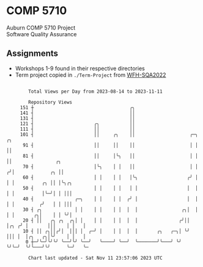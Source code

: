 # COMP 5710
Auburn COMP 5710 Project  
Software Quality Assurance

## Assignments
- Workshops 1-9 found in their respective directories
- Term project copied in `./Term-Project` from [WFH-SQA2022](https://github.com/wumphlett/WFH-SQA2022-AUBURN)

```

        Total Views per Day from 2023-08-14 to 2023-11-11

        Repository Views
     151 ┼                                   ╭╮
     141 ┤                                   ││
     131 ┤                                   ││
     121 ┤                      ╭╮           ││
     111 ┤                      ││           ││
     101 ┤                      ││     ╭╮    ││                    ╭─╮     ╭╮
      91 ┤                      ││     ││    ││                    │ │     ││
      81 ┤                      ││     │╰╮   ││                    │ │     ││                ╭╮
      70 ┤                      │╰╮    │ │   ││                    │ │    ╭╯│             ╭╮ ││
      60 ┤                      │ │    │ │   │╰╮                  ╭╯ │    │ │          ╭╮ ││ │╰╮╭╮
      50 ┤                      │ │    │ │   │ │                  │  │    │ │          │╰─╯│ │ │││
      40 ┤               ╭─╮    │ │    │ │  ╭╯ │                  │  │    │ │         ╭╯   │ │ │││
      30 ┤ ╭╮            │ │    │ │    │ │  │  │                ╭╮│  │    │ │       ╭╮│    │ │ ╰╯│
      20 ┤ ││   ╭╮ ╭╮  ╭╮│ │    │ │    │ │  │  │               ╭╯││  │╭╮ ╭╯ │       │││    │ │   │
      10 ┤ ││ ╭╮││╭╯│  │││ │  ╭─╯ │    │ │  │  │       ╭╮   ╭─╮│ ╰╯  │││ │  │╭╮   ╭╮│╰╯    │ │   │
       0 ┼─╯╰─╯╰╯╰╯ ╰──╯╰╯ ╰──╯   ╰────╯ ╰──╯  ╰───────╯╰───╯ ╰╯     ╰╯╰─╯  ╰╯╰───╯╰╯      ╰─╯   ╰─

        Chart last updated - Sat Nov 11 23:57:06 2023 UTC
        
```

